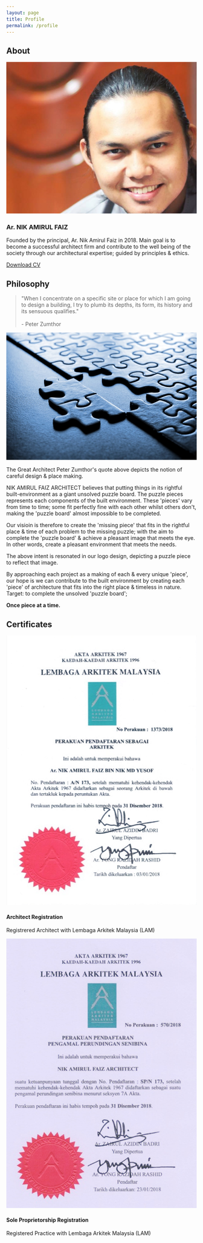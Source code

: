 ```yaml
---
layout: page
title: Profile
permalink: /profile
---
```


<section>
  <h2 class="align-center">About</h2>
  <div class="row">
    <div class="6u 12u$(small)">
      <span class="image fit"><img src="images/nikamirulfaiz.jpg" alt="Nik Amirul Faiz"></span>
    </div>
    <div class="6u$ 12u$(small)">
      <h3>Ar. NIK AMIRUL FAIZ</h3>
      <p>
        Founded by the principal, Ar. Nik Amirul Faiz in 2018. Main goal is to become a successful architect firm and
        contribute to the well being of the society through our architectural expertise; guided by principles & ethics.
      </p>
      <a href="assets/documents/CV.pdf" class="button special fit">Download CV</a>
    </div>
  </div>
</section>

<section style="margin-top: 2em;">
  <h2 class="align-center">Philosophy</h2>
  <div class="row">
    <div class="4u 12u$(small)">
      <blockquote>
        "When I concentrate on a specific site or place for which I am going to design a building, I try to plumb its
        depths, its form, its history and its sensuous qualifies."
        <br /><br />
        - Peter Zumthor
      </blockquote>
    </div>
    <div class="8u$ 12u$(small)">
      <span class="image fit"><img src="images/philosophy.jpg" alt="NAFarch Philosophy"></span>
    </div>
  </div>
  <p>
    The Great Architect Peter Zumthor's quote above depicts the notion of careful design & place making.
  </p>
  <p>
    NIK AMIRUL FAIZ ARCHITECT believes that putting things in its rightful built-environment as a giant unsolved puzzle
    board. The puzzle pieces represents each components of the built environment. These 'pieces' vary from time to time;
    some fit perfectly fine with each other whilst others don't, making the 'puzzle board' almost impossible to be
    completed.
  </p>
  <p>
    Our visioin is therefore to create the 'missing piece' that fits in the rightful place & time of each problem to the
    missing puzzle; with the aim to complete the 'puzzle board' & achieve a pleasant image that meets the eye. In other
    words, create a pleasant environment that meets the needs.
  </p>
  <p>
    The above intent is resonated in our logo design, depicting a puzzle piece to reflect that image.
  </p>
  <p>
    By approaching each project as a making of each & every unique 'piece', our hope is we can contribute to the built
    environment by creating each 'piece' of architecture that fits into the right place & timeless in nature. Target:
    to complete the unsolved 'puzzle board';
  </p>
  <p>
    <strong>Once piece at a time.</strong>
  </p>
</section>

<section style="margin-top: 2em;">
  <h2 class="align-center">Certificates</h2>
  <div class="row">
    <div class="6u 12u$(small) certificate">
      <span class="image fit shadow">
        <img src="images/certificate01.jpg" alt="Architect Registration" />
      </span>
      <div class="certificate-description">
        <h4>Architect Registration</h4>
        <p>
          Registrered Architect with Lembaga Arkitek Malaysia (LAM)
        </p>
      </div>
    </div>
    <div class="6u$ 12u$(small) certificate">
      <span class="image fit shadow">
        <img src="images/certificate02.jpg" alt="Sole Proprietorship Registration" />
      </span>
      <div class="certificate-description right">
        <h4>Sole Proprietorship Registration</h4>
        <p>
          Registered Practice with Lembaga Arkitek Malaysia (LAM)
        </p>
      </div>
    </div>
  </div>
</section>
